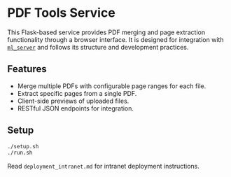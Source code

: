 # PDF Tools Service

This Flask-based service provides PDF merging and page extraction functionality
through a browser interface. It is designed for integration with
[`ml_server`](https://github.com/kvmani/ml_server) and follows its structure
and development practices.

## Features

- Merge multiple PDFs with configurable page ranges for each file.
- Extract specific pages from a single PDF.
- Client-side previews of uploaded files.
- RESTful JSON endpoints for integration.

## Setup

```bash
./setup.sh
./run.sh
```

Read `deployment_intranet.md` for intranet deployment instructions.

